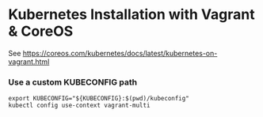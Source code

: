 # Kubernetes Installation with Vagrant & CoreOS

See https://coreos.com/kubernetes/docs/latest/kubernetes-on-vagrant.html


### Use a custom KUBECONFIG path

```
export KUBECONFIG="${KUBECONFIG}:$(pwd)/kubeconfig"
kubectl config use-context vagrant-multi
```
